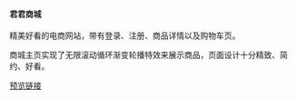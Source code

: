 #### 君君商城

精美好看的电商网站，带有登录、注册、商品详情以及购物车页。

商城主页实现了无限滚动循环渐变轮播特效来展示商品，页面设计十分精致、简约、好看。

[预览链接](https://zaishuiyixia.github.io/HTML-CSS/%E5%90%9B%E5%90%9B%E5%95%86%E5%9F%8E/index.html)
